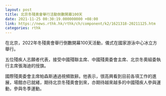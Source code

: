 ```yaml
---
layout: post
title: 北京冬殘奧會舉行活動倒數開幕100天
date: 2021-11-25 00:30:19.000000000 +08:00
link: https://news.rthk.hk/rthk/ch/component/k2/1621318-20211125.htm
categories: rthk
---
```


在北京，2022年冬殘奧會舉行倒數開幕100天活動，儀式在國家游泳中心冰立方舉行。

五位殘疾人志願者代表，接受中國殘聯主席、中國殘奧委會主席、北京冬奧組委執行主席張海迪的授旗。

國際殘奧委會主席帕森斯通過視頻致辭。他表示，很高興看到目前各項工作的進展，場館亦已就緒，期待北京冬殘奧會到來，亦期待越來越多的中國殘疾人參與運動，參與冬季運動。
